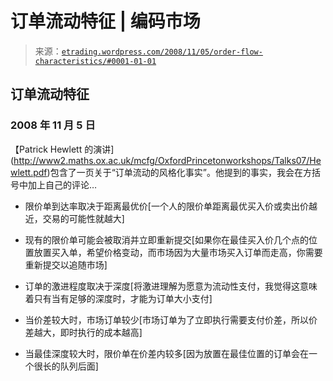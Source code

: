 <!--yml

类别：未分类

日期：2024-05-12 19:40:55

-->

# 订单流动特征 | 编码市场

> 来源：[`etrading.wordpress.com/2008/11/05/order-flow-characteristics/#0001-01-01`](https://etrading.wordpress.com/2008/11/05/order-flow-characteristics/#0001-01-01)

## 订单流动特征

### 2008 年 11 月 5 日

【Patrick Hewlett 的演讲](http://www2.maths.ox.ac.uk/mcfg/OxfordPrincetonworkshops/Talks07/Hewlett.pdf)包含了一页关于“订单流动的风格化事实”。他提到的事实，我会在方括号中加上自己的评论…

+   限价单到达率取决于距离最优价[一个人的限价单距离最优买入价或卖出价越近，交易的可能性就越大]

+   现有的限价单可能会被取消并立即重新提交[如果你在最佳买入价几个点的位置放置买入单，希望价格变动，而市场因为大量市场买入订单而走高，你需要重新提交以追随市场]

+   订单的激进程度取决于深度[将激进理解为愿意为流动性支付，我觉得这意味着只有当有足够的深度时，才能为订单大小支付]

+   当价差较大时，市场订单较少[市场订单为了立即执行需要支付价差，所以价差越大，即时执行的成本越高]

+   当最佳深度较大时，限价单在价差内较多[因为放置在最佳位置的订单会在一个很长的队列后面]
